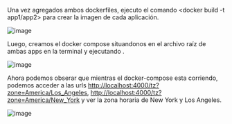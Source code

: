 Una vez agregados ambos dockerfiles, ejecuto el comando <docker build -t app1/app2> para crear la imagen de cada aplicación.

![image](https://github.com/user-attachments/assets/b5b2bb13-fc7c-4b31-975f-7c1b551d7ded)

Luego, creamos el docker compose situandonos en el archivo raíz de ambas apps en la terminal y ejecutando <docker-compose up>.

![image](https://github.com/user-attachments/assets/49fe2d4a-8a30-42df-be09-eb9ec9ee7706)

Ahora podemos obserar que mientras el docker-compose esta corriendo, podemos acceder a las urls <http://localhost:4000/tz?zone=America/Los_Angeles>, <http://localhost:4000/tz?zone=America/New_York> y ver la zona horaria de New York y Los Angeles.

![image](https://github.com/user-attachments/assets/caacce86-e1ca-4959-92ca-660871dfc7ac)





